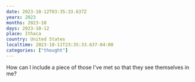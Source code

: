 ```yaml
---
date: 2023-10-12T03:35:33.637Z
years: 2023
months: 2023-10
days: 2023-10-12
place: Ithaca
country: United States
localtime: 2023-10-11T23:35:33.637-04:00
categories: ["thought"]
---
```

How can I include a piece of those I've met so that they see themselves in me?
